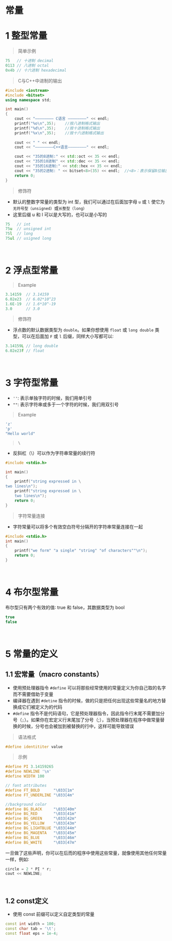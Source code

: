 # 常量

# 1 整型常量
>简单示例
```c++
75   // 十进制 decimal
0113 // 八进制 octal
0x4b // 十六进制 hexadecimal
```

>C与C++中进制的输出
```c++
#include <iostream>
#include <bitset>
using namespace std;

int main()
{
    cout << "———————— C语言 ————————" << endl;
    printf("%o\n",35);    //按八进制格式输出
    printf("%d\n",35);    //按十进制格式输出
    printf("%x\n",35);    //按十六进制格式输出
    
    cout << " " << endl;
    cout << "————————C++语言————————" << endl;

    cout << "35的8进制:" << std::oct << 35 << endl;  
    cout << "35的10进制" << std::dec << 35 << endl;  
    cout << "35的16进制:" << std::hex << 35 << endl;  
    cout << "35的2进制: " << bitset<8>(35) << endl;  //<8>：表示保留8位输出
    return 0;
}
```

>修饰符
- 默认的整数字常量的类型为 int 型，我们可以通过在后面加字母 `u` 或 `l` 使它为`无符号型（unsigned）`或`长整型（long）`
- 这里后缀 u 和 l 可以是大写的，也可以是小写的
```c++
75   // int
75u  // unsigned int
75l  // long
75ul // usigned long
```



&emsp;
# 2 浮点型常量
>Example
```c++
3.14159  // 3.14159
6.02e23  // 6.02*10^23
1.6E-19  // 1.6*10^-19
3.0      // 3.0
```

>修饰符
- 浮点数的默认数据类型为 `double`。如果你想使用 `float` 或 `long double` 类型，可以在后面加 `F` 或 `l` 后缀，同样大小写都可以∶
```c++
3.14159L // long double
6.02e23f // float
```

&emsp;
# 3 字符型常量
- `''`: 表示单独字符的时候，我们用单引号
- `""`: 表示字符串或多于一个字符的时候，我们用双引号
>Example
```c++
'z'
'p'
"Hello world"
```

>`\`
- 反斜杠（\）可以作为字符串常量的续行符
```c++
#include <stdio.h>

int main()
{
    printf("string expressed in \
two lines\n");
    printf("string expressed in \
    two lines\n");
    return 0;
}
```

>字符常量连接
- 字符常量可以将多个有效空白符号分隔开的字符串常量连接在一起
```c++
#include <stdio.h>
int main()
{
    printf("we form" "a single" "string" "of characters""\n");
    return 0;
}
```


&emsp;
# 4 布尔型常量
布尔型只有两个有效的值∶ true 和 false，其数据类型为 bool
```c++
true
false
```


&emsp;
# 5 常量的定义
## 1.1 宏常量（macro constants）
- 使用预处理器指令 `#define` 可以将那些经常使用的常量定义为你自己取的名字而不需要借助于变量
- 编译器在遇到 `#detine` 指令的时候，做的只是把任何出现这些常量名的地方替换成它们被定义为的代码
- `#define` 指令不是代码语句，它是预处理器指令，因此指令行末尾不需要加分号（`;`）。如果你在宏定义行末尾加了分号（;），当预处理器在程序中做常量替换的时候，分号也会被加到被替换的行中，这样可能导致错误

>语法格式
```c++
#define identititer value
```

>示例
```c++
#define PI 3.14159265
#define NEWLINE '\n'
#define WIDTH 100

// font attributes
#define FT_BOLD      "\033[1m"
#define FT_UNDERLINE "\033[4m"

//background color
#define BG_BLACK     "\033[40m"
#define BG_RED       "\033[41m"
#define BG_GREEN     "\033[42m"
#define BG_YELLOW    "\033[43m"
#define BG_LIGHTBLUE "\033[44m"
#define BG_MAGENTA   "\033[45m"
#define BG_BLUE      "\033[46m"
#define BG_WHITE     "\033[47m"
```

一旦做了这些声明，你可以在后而的程序中使用这些常量，就像使用其他任何常量一样，例如∶

```c++
circle = 2 * PI * r;
cout << NEWLINE;
```

&emsp;
## 1.2 const定义
- 使用 const 前缀可以定义自定类型的常量
```c++
const int width = 100;
const char tab = '\t';
const float eps = 1e-4;
```
